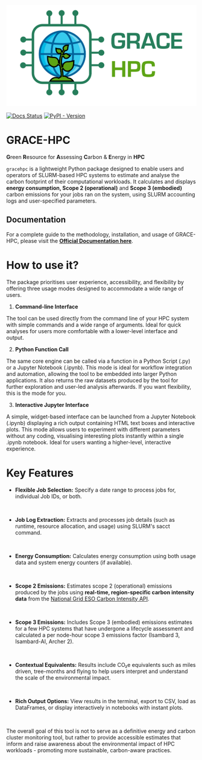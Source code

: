 
![GRACE-HPC logo](docs/logo.png)

[![Docs Status](https://img.shields.io/readthedocs/grace-hpc/latest?label=Documentation)](https://grace-hpc.readthedocs.io/en/latest/?badge=latest)
[![PyPI - Version](https://img.shields.io/pypi/v/gracehpc?label=PyPI&color=blue)](https://pypi.org/project/gracehpc/)

# GRACE-HPC

**G**reen **R**esource for **A**ssessing **C**arbon & **E**nergy in **HPC**

`gracehpc` is a lightweight Python package designed to enable users and operators of SLURM-based HPC systems to estimate and analyse the carbon footprint of their computational workloads. It calculates and displays **energy consumption, Scope 2 (operational)** and **Scope 3 (embodied)** carbon emissions for your jobs ran on the system, using SLURM accounting logs and user-specified parameters.

## Documentation 

For a complete guide to the methodology, installation, and usage of GRACE-HPC, please visit the [**Official Documentation here**](https://grace-hpc.readthedocs.io/en/latest/).

# How to use it?

The package prioritises user experience, accessibility, and flexibility by offering three usage modes designed to accommodate a wide range of users.

1. **Command-line Interface**

The tool can be used directly from the command line of your HPC system with simple commands and a wide range of arguments. Ideal for quick analyses for users more comfortable with a lower-level interface and output.

2. **Python Function Call**

The same core engine can be called via a function in a Python Script (.py) or a Jupyter Notebook (.ipynb). This mode is ideal for workflow integration and automation, allowing the tool to be embedded into larger Python applications. It also returns the raw datasets produced by the tool for further exploration and user-led analysis afterwards. If you want flexibility, this is the mode for you.

3. **Interactive Jupyter Interface**

A simple, widget-based interface can be launched from a Jupyter Notebook (.ipynb) displaying a rich output containing HTML text boxes and interactive plots. This mode allows users to experiment with different parameters without any coding, visualising interesting plots instantly within a single .ipynb notebook. Ideal for users wanting a higher-level, interactive experience.


# Key Features 

- **Flexible Job Selection:** Specify a date range to process jobs for, individual Job IDs, or both.
<br>

- **Job Log Extraction:** Extracts and processes job details (such as runtime, resource allocation, and usage) using SLURM's sacct command.
<br>

- **Energy Consumption:** Calculates energy consumption using both usage data and system energy counters (if available).
<br>

- **Scope 2 Emissions:** Estimates scope 2 (operational) emissions produced by the jobs using **real-time, region-specific carbon intensity data** from the [National Grid ESO Carbon Intensity API](https://carbonintensity.org.uk).
<br>

- **Scope 3 Emissions:** Includes Scope 3 (embodied) emissions estimates for a few HPC systems that have undergone a lifecycle assessment and calculated a per node-hour scope 3 emissions factor (Isambard 3, Isambard-AI, Archer 2).
<br>

- **Contextual Equivalents:** Results include CO₂e equivalents such as miles driven, tree-months and flying to help users interpret and understand the scale of the environmental impact.
<br>

- **Rich Output Options:** View results in the terminal, export to CSV, load as DataFrames, or display interactively in notebooks with instant plots.
<br>

The overall goal of this tool is not to serve as a definitive energy and carbon cluster monitoring tool, but rather to provide accessible estimates that inform and raise awareness about the environmental impact of HPC workloads - promoting more sustainable, carbon-aware practices.
